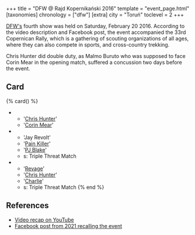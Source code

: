 +++
title = "DFW @ Rajd Kopernikański 2016"
template = "event_page.html"
[taxonomies]
chronology = ["dfw"]
[extra]
city = "Toruń"
toclevel = 2
+++

[DFW's](@/o/dfw.md) fourth show was held on Saturday, February 20 2016. According to the video description and Facebook post, the event accompanied the 33rd Copernican Rally, which is a gathering of scouting organizations of all ages, where they can also compete in sports, and cross-country trekking.

Chris Hunter did double duty, as Malmo Buruto who was supposed to face Corin Mear in the opening match, suffered a concussion two days before the event.

## Card

{% card() %}
- - '[Chris Hunter](@/w/chris-hunter.md)'
  - '[Corin Mear](@/w/corin-mear.md)'
- - 'Jay Revolt'
  - '[Pain Killer](@/w/pain-killer.md)'
  - '[PJ Blake](@/w/pj-blake.md)'
  - s: Triple Threat Match
- - '[Revage](@/w/rafael-kid.md)'
  - '[Chris Hunter](@/w/chris-hunter.md)'
  - '[Charlie](@/w/madman-charlie.md)'
  - s: Triple Threat Match
{% end %}

## References

* [Video recap on YouTube](https://www.youtube.com/watch?v=i2EpRpMtKBE)
* [Facebook post from 2021 recalling the event](https://www.facebook.com/DreamFactoryWrestling/posts/pfbid0Jxrzut4c2BacSJz7Ff7hMCTgVhXJbm8fnCFKaDnfz5XxAwuiKVkX3crwnGwmHzqNl)
